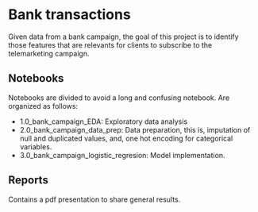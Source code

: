 # Bank transactions
Given data from a bank campaign, the goal of this project is to identify those features that are relevants for clients to subscribe to the telemarketing campaign. 

## Notebooks
Notebooks are divided to avoid a long and confusing notebook. Are organized as follows: 
- 1.0_bank_campaign_EDA: Exploratory data analysis
- 2.0_bank_campaign_data_prep: Data preparation, this is, imputation of null and duplicated values, and, one hot encoding for categorical variables. 
- 3.0_bank_campaign_logistic_regresion: Model implementation. 

## Reports
Contains a pdf presentation to share general results. 


